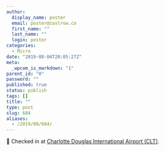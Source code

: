 ```yaml
---
author:
  display_name: poster
  email: poster@zastrow.co
  first_name: ""
  last_name: ""
  login: poster
categories:
  - Micro
date: "2019-08-04T20:05:27Z"
meta:
  _wpcom_is_markdown: "1"
parent_id: "0"
password: ""
published: true
status: publish
tags: []
title: ""
type: post
slug: 684
aliases:
  - /2019/08/684/
---
```

<p><span>📍</span> Checked in at <a href="http://4sq.com/1xe40b">Charlotte Douglas International Airport (CLT)</a>.</p>
